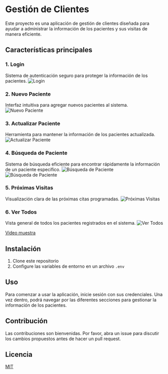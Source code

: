 # Gestión de Clientes

Este proyecto es una aplicación de gestión de clientes diseñada para ayudar a administrar la información de los pacientes y sus visitas de manera eficiente.

## Características principales
### 1. Login
Sistema de autenticación seguro para proteger la información de los pacientes.
![Login](https://i.postimg.cc/1XdPvbcv/login.png)

### 2. Nuevo Paciente
Interfaz intuitiva para agregar nuevos pacientes al sistema.
![Nuevo Paciente](https://i.postimg.cc/0295ThfP/nuevo.png)

### 3. Actualizar Paciente
Herramienta para mantener la información de los pacientes actualizada.
![Actualizar Paciente](https://i.postimg.cc/1tJyq8gh/edit.png)

### 4. Búsqueda de Paciente
Sistema de búsqueda eficiente para encontrar rápidamente la información de un paciente específico.
![Búsqueda de Paciente](https://i.postimg.cc/wv66MXjQ/buscar.png)
![Búsqueda de Paciente](https://i.postimg.cc/SRRk7m8X/buscar2.png)

### 5. Próximas Visitas
Visualización clara de las próximas citas programadas.
![Próximas Visitas](https://i.postimg.cc/Yq4tvqMZ/proxima.png)

### 6. Ver Todos
Vista general de todos los pacientes registrados en el sistema.
![Ver Todos](https://i.postimg.cc/xTCT23Xv/todo2.png)


[Video muestra](https://youtu.be/Zy_cPCl8d9Y)
## Instalación

1. Clone este repositorio
2. Configure las variables de entorno en un archivo `.env`


## Uso

Para comenzar a usar la aplicación, inicie sesión con sus credenciales. Una vez dentro, podrá navegar por las diferentes secciones para gestionar la información de los pacientes.

## Contribución

Las contribuciones son bienvenidas. Por favor, abra un issue para discutir los cambios propuestos antes de hacer un pull request.

## Licencia

[MIT](https:pendiente.com)
